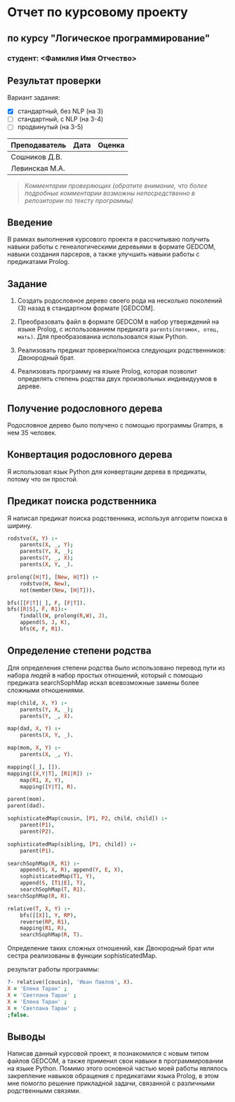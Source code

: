 # Отчет по курсовому проекту
## по курсу "Логическое программирование"

### студент: <Фамилия Имя Отчество>

## Результат проверки

Вариант задания:

 - [x] стандартный, без NLP (на 3)
 - [ ] стандартный, с NLP (на 3-4)
 - [ ] продвинутый (на 3-5)
 
| Преподаватель     | Дата         |  Оценка       |
|-------------------|--------------|---------------|
| Сошников Д.В. |              |               |
| Левинская М.А.|              |               |

> *Комментарии проверяющих (обратите внимание, что более подробные комментарии возможны непосредственно в репозитории по тексту программы)*

## Введение

В рамках выполнения курсового проекта я рассчитываю получить навыки работы с генеалогическими деревьями в формате GEDCOM, навыки создания парсеров, а также улучшить навыки работы с предикатами Prolog.

## Задание

1. Создать родословное дерево своего рода на несколько поколений (3) назад в стандартном формате [GEDCOM].

2. Преобразовать файл в формате GEDCOM в набор утверждений на языке Prolog, с использованием предиката `parents(потомок, отец, мать)`. Для преобразованиa использовался язык Python.
 
3. Реализовать предикат проверки/поиска следующих родственников: Двоюродный брат. 

4. Реализовать программу на языке Prolog, которая позволит определять степень родства двух произвольных индивидуумов в дереве.

## Получение родословного дерева

Родословное дерево было получено с помощью программы Gramps, в нем 35 человек.

## Конвертация родословного дерева

Я использовал язык Python для конвертации дерева в предикаты, потому что он простой.

## Предикат поиска родственника

Я написал предикат поиска родственника, используя алгоритм поиска в ширину.

```Prolog
rodstvo(X, Y) :-
    parents(X, _, Y); 
    parents(Y, X, _); 
    parents(Y, _, X); 
    parents(X, Y, _).

prolong([H|T], [New, H|T]) :-
    rodstvo(H, New),
    not(member(New, [H|T])).

bfs([[F|T]|_], F, [F|T]).
bfs([R|S], F, R1):-
    findall(W, prolong(R,W), J),
    append(S, J, K),
    bfs(K, F, R1).
```

## Определение степени родства

Для определения степени родства было использовано перевод пути из набора людей в набор простых отношений, который с помощью предиката searchSophMap искал всевозможные замены более сложными отношениями.
```Prolog
map(child, X, Y) :-
    parents(Y, X, _);
    parents(Y, _, X).

map(dad, X, Y) :-
    parents(X, Y, _).

map(mom, X, Y) :-
    parents(X, _, Y).

mapping([_], []).
mapping([X,Y|T], [R1|R]) :-
    map(R1, X, Y),
    mapping([Y|T], R).

parent(mom).
parent(dad).

sophisticatedMap(cousin, [P1, P2, child, child]) :-
    parent(P1),
    parent(P2).

sophisticatedMap(sibling, [P1, child]) :-
    parent(P1).

searchSophMap(R, R1) :-
    append(S, X, R), append(Y, E, X),
    sophisticatedMap(T1, Y),
    append(S, [T1|E], T),
    searchSophMap(T, R1).
searchSophMap(R, R).

relative(T, X, Y) :-
    bfs([[X]], Y, RP),
    reverse(RP, R1),
    mapping(R1, R),
    searchSophMap(R, T).
```
Определение таких сложных отношений, как Двоюродный брат или сестра реализованы в функции sophisticatedMap.

результат работы программы:

```Prolog
?- relative([cousin], 'Иван Павлов', X).
X = 'Елена Таран' ;
X = 'Светлана Таран' ;
X = 'Елена Таран' ;
X = 'Светлана Таран' ;
;false.
```

## Выводы

Написав данный курсовой проект, я познакомился с новым типом файлов GEDCOM, а также применил свои навыки в программировании на языке Python. Помимо этого основной частью моей работы являлось закрепление навыков обращения с предикатами языка Prolog, в этом мне помогло решение прикладной задачи, связанной с различными родственными связями.
